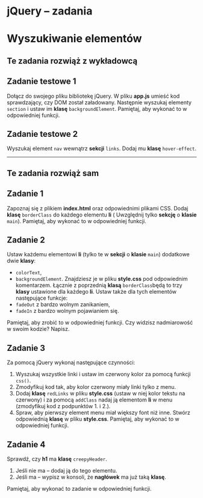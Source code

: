 # jQuery &ndash; zadania
# Wyszukiwanie elementów

## Te zadania rozwiąż z wykładowcą

## Zadanie testowe 1
Dołącz do swojego pliku bibliotekę jQuery. W pliku **app.js** umieść kod sprawdzający, czy DOM został załadowany.
Następnie wyszukaj elementy ```section``` i ustaw im **klasę** ```backgroundElement```. Pamiętaj, aby wykonać to w odpowiedniej funkcji.

## Zadanie testowe 2
Wyszukaj element ```nav``` wewnątrz **sekcji** ```links```. Dodaj mu **klasę** ```hover-effect```.

-----------------------------------------------------------------------------------------------------

## Te zadania rozwiąż sam

## Zadanie 1
Zapoznaj się z plikiem **index.html** oraz odpowiednimi plikami CSS. Dodaj **klasę** ```borderClass``` do każdego elementu **li** ( Uwzględnij tylko **sekcję** o **klasie** ```main```). Pamiętaj, aby wykonać to w odpowiedniej funkcji.

## Zadanie 2
Ustaw każdemu elementowi **li** (tylko te w **sekcji** o **klasie** ```main```) dodatkowe dwie **klasy**:
* ```colorText```,
* ```backgroundElement```.
Znajdziesz je w pliku **style.css** pod odpowiednim komentarzem.
Łącznie z poprzednią **klasą** ```borderClass```będą to trzy **klasy** ustawione dla każdego **li**. Ustaw także dla tych elementów następujące funkcje:
* ```fadeOut``` z bardzo wolnym zanikaniem,
* ```fadeIn``` z bardzo wolnym pojawianiem się.

Pamiętaj, aby zrobić to w odpowiedniej funkcji.
Czy widzisz nadmiarowość w swoim kodzie? Napisz.

## Zadanie 3
Za pomocą jQuery wykonaj następujące czynności:

1. Wyszukaj wszystkie linki i ustaw im czerwony kolor za pomocą funkcji ```css()```.
2. Zmodyfikuj kod tak, aby kolor czerwony miały linki tylko z menu.
3. Dodaj **klasę** ```redLinks``` w pliku **style.css** (ustaw w niej kolor tekstu na czerwony) i za pomocą ```addClass``` nadaj ją elementom **li** w menu (zmodyfikuj kod z podpunktów 1. i 2.).
4. Spraw, aby pierwszy element menu miał większy font niż inne. Stwórz odpowiednią **klasę** w pliku **style.css**.
Pamiętaj, aby wykonać to w odpowiedniej funkcji.

## Zadanie 4
Sprawdź, czy **h1** ma **klasę** ```creepyHeader```.
1. Jeśli nie ma &ndash; dodaj ją do tego elementu.
2. Jeśli ma &ndash; wypisz w konsoli, że **nagłówek** ma już taką **klasę**.

Pamiętaj, aby wykonać to zadanie w odpowiedniej funkcji.
